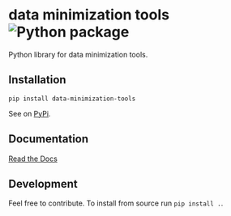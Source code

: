 # data minimization tools ![Python package](https://github.com/peng-data-minimization/minimizer/workflows/Python%20package/badge.svg)
Python library for data minimization tools.


## Installation

`pip install data-minimization-tools`

See on [PyPi](https://pypi.org/project/data-minimization-tools/).


## Documentation
[Read the Docs](https://data-minimization-tools.readthedocs.io/en/latest/)


## Development
Feel free to contribute. To install from source run `pip install .`.
